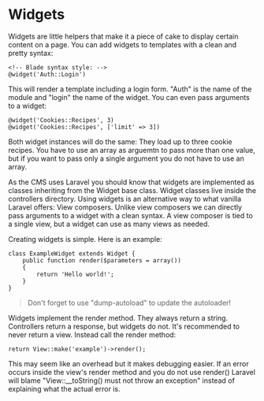 # Widgets

Widgets are little helpers that make it a piece of cake to display certain content on a page. You can add widgets to templates with a clean and pretty syntax:

    <!-- Blade syntax style: -->
    @widget('Auth::Login')

This will render a template including a login form. "Auth" is the name of the module and "login" the name of the widget. You can even pass arguments to a widget:

    @widget('Cookies::Recipes', 3)
    @widget('Cookies::Recipes', ['limit' => 3])

Both widget instances will do the same: They load up to three cookie recipes. You have to use an array as arguemtn to pass more than one value, but if you want to pass only a single argument you do not have to use an array.

As the CMS uses Laravel you should know that widgets are implemented as classes inheriting from the Widget base class. Widget classes live inside the controllers directory. Using widgets is an alternative way to what vanilla Laravel offers: View composers. Unlike view composers we can directly pass arguments to a widget with a clean syntax. A view composer is tied to a single view, but a widget can use as many views as needed.

Creating widgets is simple. Here is an example:

    class ExampleWidget extends Widget {
        public function render($parameters = array())
        {
            return 'Hello world!';
        }
    }

> Don't forget to use "dump-autoload" to update the autoloader!

Widgets implement the render method. They always return a string. Controllers return a response, but widgets do not. It's recommended to never return a view. Instead call the render method:

    return View::make('example')->render();

This may seem like an overhead but it makes debugging easier. If an error occurs inside the view's render method and you do not use render() Laravel will blame "View::__toString() must not throw an exception" instead of explaining what the actual error is.
